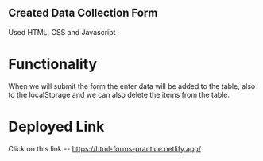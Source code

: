 ## Created Data Collection Form

<p>Used HTML, CSS and Javascript</p>

# Functionality
<p>When we will submit the form the enter data will be added to the table, also to the localStorage and we can also delete the items from the table.</p>

# Deployed Link

Click on this link -- https://html-forms-practice.netlify.app/ 
